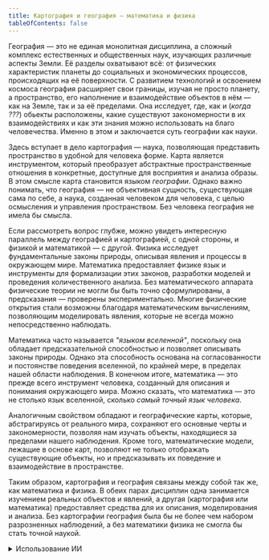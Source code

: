 ```yaml
---
title: Картография и география — математика и физика
tableOfContents: false
---
```


География — это не единая монолитная дисциплина, а сложный комплекс естественных и общественных наук, изучающих различные аспекты Земли. Её разделы охватывают всё: от физических характеристик планеты до социальных и экономических процессов, происходящих на её поверхности. С развитием технологий и освоением космоса география расширяет свои границы, изучая не просто планету, а пространство, его наполнение и взаимодействие объектов в нём — как на Земле, так и за её пределами. Она исследует, где, как и (_когда ???_) обьекты расположены, какие существуют закономерности в их взаимодействиях и как эти знания можно использовать на благо человечества. Именно в этом и заключается суть географии как науки.

Здесь вступает в дело картография — наука, позволяющая представить пространство в удобной для человека форме. Карта является инструментом, который преобразует абстрактные пространственные отношения в конкретные, доступные для восприятия и анализа образы.  В этом смысле карта становится языком _географии_. Однако важно понимать, что география — не объективная сущность, существующая сама по себе, а наука, созданная человеком для человека, с целью осмысления и управления пространством. Без человека география не имела бы смысла.

Если рассмотреть вопрос глубже, можно увидеть интересную параллель между географией и картографией, с одной стороны, и физикой и математикой — с другой. Физика исследует фундаментальные законы природы, описывая явления и процессы в окружающем мире. Математика предоставляет физике язык и инструменты для формализации этих законов, разработки моделей и проведения количественного анализа. Без математического аппарата физические теории не могли бы быть точно сформулированы, а предсказания — проверены экспериментально. Многие физические открытия стали возможны благодаря математическим вычислениям, позволяющим моделировать явления, которые не всегда можно непосредственно наблюдать.

Математика часто называется _"языком вселенной"_, поскольку она обладает предсказательной способностью и позволяет описывать законы природы. Однако эта способность основана на согласованности и постоянстве поведения вселенной, по крайней мере, в пределах нашей области наблюдения. В конечном итоге, математика — это прежде всего инструмент человека, созданный для описания и понимания окружающего мира. Можно сказать, что математика — это не столько язык вселенной, сколько _самый точный язык человека_.

Аналогичным свойством обладают и географические карты, которые, абстрагируясь от реального мира, сохраняют его основные черты и закономерности, позволяя нам изучать объекты, находящиеся за пределами нашего наблюдения. Кроме того, математические модели, лежащие в основе карт, позволяют не только отображать существующие объекты, но и предсказывать их поведение и взаимодействие в пространстве.

Таким образом, картография и география связаны между собой так же, как математика и физика. В обеих парах дисциплин одна занимается изучением реальных объектов и явлений, а другая (картография или математика) предоставляет средства для их описания, моделирования и анализа. Без картографии география была бы не более чем набором разрозненных наблюдений, а без математики физика не смогла бы стать точной наукой.

<details>
<summary>Использование ИИ</summary>

Для редактуры текста использован ChatGPT🌈, модель GPT-4O

</details>
